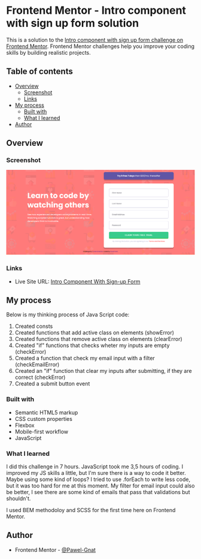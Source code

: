 # Frontend Mentor - Intro component with sign up form solution

This is a solution to the [Intro component with sign up form challenge on Frontend Mentor](https://www.frontendmentor.io/challenges/intro-component-with-signup-form-5cf91bd49edda32581d28fd1). Frontend Mentor challenges help you improve your coding skills by building realistic projects.

## Table of contents

- [Overview](#overview)
  - [Screenshot](#screenshot)
  - [Links](#links)
- [My process](#my-process)
  - [Built with](#built-with)
  - [What I learned](#what-i-learned)
- [Author](#author)

## Overview

### Screenshot

![](./screenshot.png)

### Links

- Live Site URL: [Intro Component With Sign-up Form](https://pawel-gnat.github.io/Frontend-Mentor-Intro-Component-With-Sign-up-Form/)

## My process

Below is my thinking process of Java Script code:

1. Created consts
2. Created functions that add active class on elements (showError)
3. Created functions that remove active class on elements (clearError)
4. Created "if" functions that checks wheter my inputs are empty (checkError)
5. Created a function that check my email input with a filter (checkEmailError)
6. Created an "if" function that clear my inputs after submitting, if they are correct (checkError)
7. Created a submit button event

### Built with

- Semantic HTML5 markup
- CSS custom properties
- Flexbox
- Mobile-first workflow
- JavaScript

### What I learned

I did this challenge in 7 hours. JavaScript took me 3,5 hours of coding. I improved my JS skills a little, but I'm sure there is a way to code it better. Maybe using some kind of loops? I tried to use .forEach to write less code, but it was too hard for me at this moment. My filter for email input could also be better, I see there are some kind of emails that pass that validations but shouldn't.

I used BEM methodoloy and SCSS for the first time here on Frontend Mentor. 

## Author

- Frontend Mentor - [@Pawel-Gnat](https://www.frontendmentor.io/profile/Pawel-Gnat)
